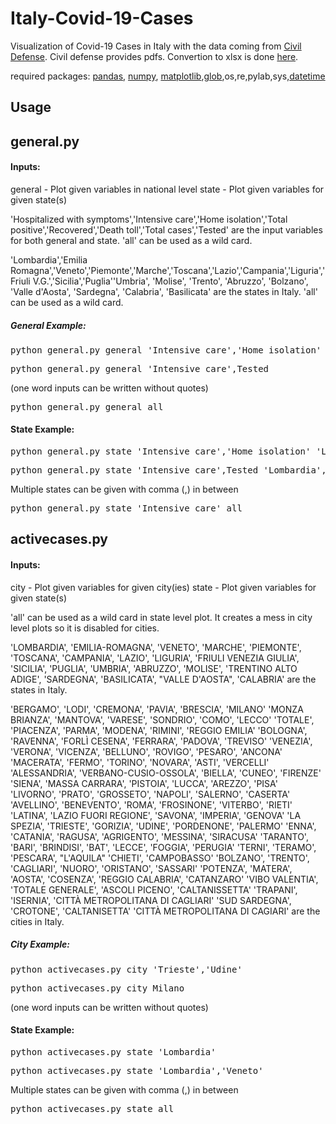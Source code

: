 # Italy-Covid-19-Cases

Visualization of Covid-19 Cases in Italy with the data coming from [Civil Defense](http://www.salute.gov.it/nuovocoronavirus). Civil defense provides pdfs. Convertion to xlsx is done [here](https://document.online-convert.com/convert/pdf-to-xlsx).

required packages: [pandas](https://pypi.org/project/pandas/), [numpy](https://pypi.org/project/numpy/),
[matplotlib](https://pypi.org/project/matplotlib/),[glob](https://pypi.org/project/glob3/),os,re,pylab,sys,[datetime](https://pypi.org/project/datetime3/)


## Usage

general.py
-----------------------------------------------------

#### Inputs: 
general - Plot given variables in national level
state - Plot given variables for given state(s)

'Hospitalized with symptoms','Intensive care','Home isolation','Total positive','Recovered','Death toll','Total cases','Tested' are the input
variables for both general and state. 'all' can be used as a wild card.

'Lombardia','Emilia Romagna','Veneto','Piemonte','Marche','Toscana','Lazio','Campania','Liguria','Friuli V.G.','Sicilia','Puglia''Umbria',
'Molise',
'Trento',
'Abruzzo',
'Bolzano',
'Valle d'Aosta',
'Sardegna',
'Calabria',
'Basilicata' are the states in Italy. 'all' can be used as a wild card.


##### General Example: 

<pre>python general.py general 'Intensive care','Home isolation' </pre>

<pre>python general.py general 'Intensive care',Tested </pre>

(one word inputs can be written without quotes)

<pre>python general.py general all</pre>

#### State Example:

<pre>python general.py state 'Intensive care','Home isolation' 'Lombardia'</pre>

<pre>python general.py state 'Intensive care',Tested 'Lombardia','Veneto'</pre>

Multiple states can be given with comma (,) in between

<pre>python general.py state 'Intensive care' all</pre>

activecases.py
-----------------------------------------------------

#### Inputs: 
city - Plot given variables for given city(ies)
state - Plot given variables for given state(s)

'all' can be used as a wild card in state level plot. It creates a mess in city level plots so it is disabled for cities.

'LOMBARDIA', 'EMILIA-ROMAGNA', 'VENETO', 'MARCHE', 'PIEMONTE', 'TOSCANA',
 'CAMPANIA', 'LAZIO', 'LIGURIA', 'FRIULI VENEZIA GIULIA', 'SICILIA',
 'PUGLIA', 'UMBRIA', 'ABRUZZO', 'MOLISE', 'TRENTINO ALTO ADIGE',
 'SARDEGNA', 'BASILICATA', "VALLE D'AOSTA", 'CALABRIA'
are the states in Italy.

'BERGAMO', 'LODI', 'CREMONA', 'PAVIA', 'BRESCIA', 'MILANO'
 'MONZA BRIANZA', 'MANTOVA', 'VARESE', 'SONDRIO', 'COMO', 'LECCO'
 'TOTALE', 'PIACENZA', 'PARMA', 'MODENA', 'RIMINI', 'REGGIO EMILIA'
 'BOLOGNA', 'RAVENNA', 'FORLÌ CESENA', 'FERRARA', 'PADOVA', 'TREVISO'
 'VENEZIA', 'VERONA', 'VICENZA', 'BELLUNO', 'ROVIGO', 'PESARO', 'ANCONA'
 'MACERATA', 'FERMO', 'TORINO', 'NOVARA', 'ASTI', 'VERCELLI'
 'ALESSANDRIA', 'VERBANO-CUSIO-OSSOLA', 'BIELLA', 'CUNEO', 'FIRENZE'
 'SIENA', 'MASSA CARRARA', 'PISTOIA', 'LUCCA', 'AREZZO', 'PISA'
 'LIVORNO', 'PRATO', 'GROSSETO', 'NAPOLI', 'SALERNO', 'CASERTA'
 'AVELLINO', 'BENEVENTO', 'ROMA', 'FROSINONE', 'VITERBO', 'RIETI'
 'LATINA', 'LAZIO FUORI REGIONE', 'SAVONA', 'IMPERIA', 'GENOVA'
 'LA SPEZIA', 'TRIESTE', 'GORIZIA', 'UDINE', 'PORDENONE', 'PALERMO'
 'ENNA', 'CATANIA', 'RAGUSA', 'AGRIGENTO', 'MESSINA', 'SIRACUSA'
 'TARANTO', 'BARI', 'BRINDISI', 'BAT', 'LECCE', 'FOGGIA', 'PERUGIA'
 'TERNI', 'TERAMO', 'PESCARA', "L'AQUILA" 'CHIETI', 'CAMPOBASSO'
 'BOLZANO', 'TRENTO', 'CAGLIARI', 'NUORO', 'ORISTANO', 'SASSARI'
 'POTENZA', 'MATERA', 'AOSTA', 'COSENZA', 'REGGIO CALABRIA', 'CATANZARO'
 'VIBO VALENTIA', 'TOTALE GENERALE', 'ASCOLI PICENO', 'CALTANISSETTA'
 'TRAPANI', 'ISERNIA', 'CITTÀ METROPOLITANA DI CAGLIARI'
 'SUD SARDEGNA', 'CROTONE', 'CALTANISETTA'
 'CITTÀ METROPOLITANA DI CAGIARI'
 are the cities in Italy.

##### City Example: 

<pre>python activecases.py city 'Trieste','Udine' </pre>

<pre>python activecases.py city Milano </pre>

(one word inputs can be written without quotes)


#### State Example:

<pre>python activecases.py state 'Lombardia'</pre>

<pre>python activecases.py state 'Lombardia','Veneto'</pre>

Multiple states can be given with comma (,) in between

<pre>python activecases.py state all</pre>
